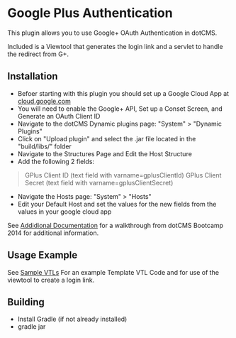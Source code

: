 Google Plus Authentication
====================
This plugin allows you to use Google+ OAuth Authentication in dotCMS.  

Included is a Viewtool that generates the login link and a servlet to handle the redirect from G+.

Installation
------------
* Befoer starting with this plugin you should set up a Google Cloud App at [cloud.google.com](http://cloud.google.com)
* You will need to enable the Google+ API, Set up a Conset Screen, and Generate an OAuth Client ID
* Navigate to the dotCMS Dynamic plugins page: "System" > "Dynamic Plugins"
* Click on "Upload plugin" and select the .jar file located in the "build/libs/" folder
* Navigate to the Structures Page and Edit the Host Structure
* Add the following 2 fields:
> GPlus Client ID (text field with varname=gplusClientId)
> GPlus Client Secret (text field with varname=gplusClientSecret)
* Navigate the Hosts page: "System" > "Hosts"
* Edit your Default Host and set the values for the new fields from the values in your google cloud app

See [Addidional Documentation](docs) for a walkthrough from dotCMS Bootcamp 2014 for additional information.

Usage Example
-------------
See [Sample VTLs](docs/vtl) For an example Template VTL Code and for use of the viewtool to create a login link.

Building
--------
* Install Gradle (if not already installed)
* gradle jar 
